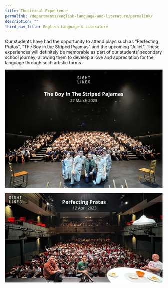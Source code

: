 ```yaml
---
title: Theatrical Experience
permalink: /departments/english-language-and-literature/permalink/
description: ""
third_nav_title: English Language & Literature
---
```

Our students have had the opportunity to attend plays such as “Perfecting Pratas”, “The Boy in the Striped Pyjamas” and the upcoming “Juliet”. These experiences will definitely be memorable as part of our students’ secondary school journey; allowing them to develop a love and appreciation for the language through such artistic forms.

![](/images/bisp%20el.jpg)

![](/images/pp%20el%201.jpg)



